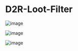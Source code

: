 # D2R-Loot-Filter

![image](https://user-images.githubusercontent.com/76863417/219979022-0b2ad9fc-12e1-482f-8bd0-05bdd5bc63e1.png)

![image](https://user-images.githubusercontent.com/76863417/219979215-70166489-3786-4a99-8564-f2d5a64f4d19.png)

![image](https://user-images.githubusercontent.com/76863417/219979301-3d9e8627-5e2c-4df4-b4fc-591d5b771ffd.png)
